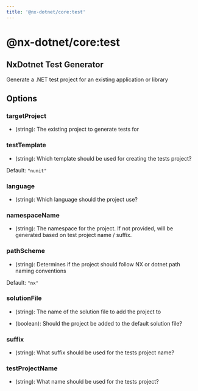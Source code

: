 ```yaml
---
title: '@nx-dotnet/core:test'
---
```


# @nx-dotnet/core:test

## NxDotnet Test Generator

Generate a .NET test project for an existing application or library

## Options

### <span className="required">targetProject</span>

- (string): The existing project to generate tests for

### <span className="required">testTemplate</span>

- (string): Which template should be used for creating the tests project?

Default: `"nunit"`

### language

- (string): Which language should the project use?

### namespaceName

- (string): The namespace for the project. If not provided, will be generated based on test project name / suffix.

### pathScheme

- (string): Determines if the project should follow NX or dotnet path naming conventions

Default: `"nx"`

### solutionFile

- (string): The name of the solution file to add the project to

- (boolean): Should the project be added to the default solution file?

### suffix

- (string): What suffix should be used for the tests project name?

### testProjectName

- (string): What name should be used for the tests project?
